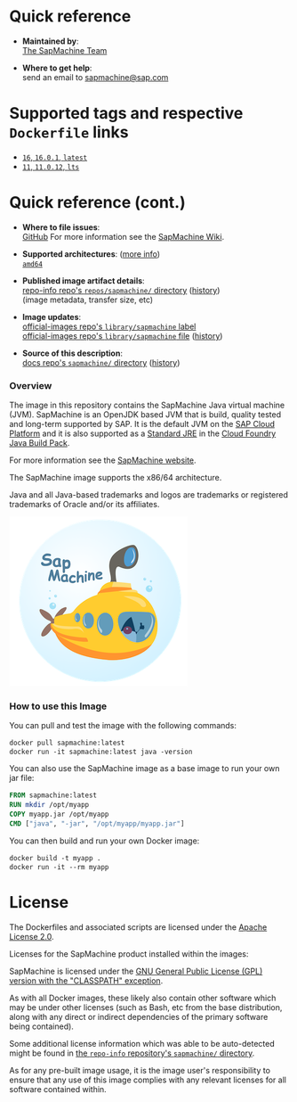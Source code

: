<!--

********************************************************************************

WARNING:

    DO NOT EDIT "sapmachine/README.md"

    IT IS AUTO-GENERATED

    (from the other files in "sapmachine/" combined with a set of templates)

********************************************************************************

-->

# Quick reference

-	**Maintained by**:  
	[The SapMachine Team](https://github.com/SAP/SapMachine)

-	**Where to get help**:  
	send an email to sapmachine@sap.com

# Supported tags and respective `Dockerfile` links

-	[`16`, `16.0.1`, `latest`](https://github.com/SAP/SapMachine-infrastructure/blob/0449b4147caed3eb6fcf46ef3301d12af13e819a/dockerfiles/official/stable/Dockerfile)
-	[`11`, `11.0.12`, `lts`](https://github.com/SAP/SapMachine-infrastructure/blob/4f134f5d589f13b19b6a26931739fed44074ae77/dockerfiles/official/lts/Dockerfile)

# Quick reference (cont.)

-	**Where to file issues**:  
	[GitHub](https://github.com/SAP/SapMachine/issues) For more information see the [SapMachine Wiki](https://github.com/SAP/SapMachine/wiki).

-	**Supported architectures**: ([more info](https://github.com/docker-library/official-images#architectures-other-than-amd64))  
	[`amd64`](https://hub.docker.com/r/amd64/sapmachine/)

-	**Published image artifact details**:  
	[repo-info repo's `repos/sapmachine/` directory](https://github.com/docker-library/repo-info/blob/master/repos/sapmachine) ([history](https://github.com/docker-library/repo-info/commits/master/repos/sapmachine))  
	(image metadata, transfer size, etc)

-	**Image updates**:  
	[official-images repo's `library/sapmachine` label](https://github.com/docker-library/official-images/issues?q=label%3Alibrary%2Fsapmachine)  
	[official-images repo's `library/sapmachine` file](https://github.com/docker-library/official-images/blob/master/library/sapmachine) ([history](https://github.com/docker-library/official-images/commits/master/library/sapmachine))

-	**Source of this description**:  
	[docs repo's `sapmachine/` directory](https://github.com/docker-library/docs/tree/master/sapmachine) ([history](https://github.com/docker-library/docs/commits/master/sapmachine))

### Overview

The image in this repository contains the SapMachine Java virtual machine (JVM). SapMachine is an OpenJDK based JVM that is build, quality tested and long-term supported by SAP. It is the default JVM on the [SAP Cloud Platform](https://cloudplatform.sap.com/index.html) and it is also supported as a [Standard JRE](https://github.com/cloudfoundry/java-buildpack/blob/master/docs/jre-sap_machine_jre.md) in the [Cloud Foundry Java Build Pack](https://github.com/cloudfoundry/java-buildpack).

For more information see the [SapMachine website](https://sapmachine.io).

The SapMachine image supports the x86/64 architecture.

Java and all Java-based trademarks and logos are trademarks or registered trademarks of Oracle and/or its affiliates.

![logo](https://raw.githubusercontent.com/docker-library/docs/7ce76bc750f7a81f6a6eab30a93deb061c4be75e/sapmachine/logo.png)

### How to use this Image

You can pull and test the image with the following commands:

```console
docker pull sapmachine:latest
docker run -it sapmachine:latest java -version
```

You can also use the SapMachine image as a base image to run your own jar file:

```dockerfile
FROM sapmachine:latest
RUN mkdir /opt/myapp
COPY myapp.jar /opt/myapp
CMD ["java", "-jar", "/opt/myapp/myapp.jar"]
```

You can then build and run your own Docker image:

```console
docker build -t myapp .
docker run -it --rm myapp
```

# License

The Dockerfiles and associated scripts are licensed under the [Apache License 2.0](http://www.apache.org/licenses/LICENSE-2.0.html).

Licenses for the SapMachine product installed within the images:

SapMachine is licensed under the [GNU General Public License (GPL) version with the "CLASSPATH" exception](https://github.com/SAP/SapMachine/blob/sapmachine/LICENSE).

As with all Docker images, these likely also contain other software which may be under other licenses (such as Bash, etc from the base distribution, along with any direct or indirect dependencies of the primary software being contained).

Some additional license information which was able to be auto-detected might be found in [the `repo-info` repository's `sapmachine/` directory](https://github.com/docker-library/repo-info/tree/master/repos/sapmachine).

As for any pre-built image usage, it is the image user's responsibility to ensure that any use of this image complies with any relevant licenses for all software contained within.
